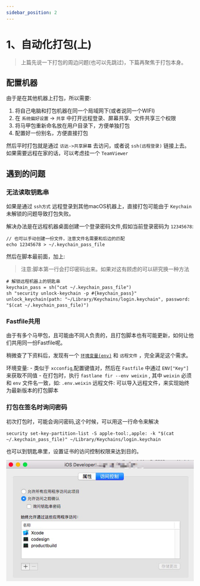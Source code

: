 ```yaml
---
sidebar_position: 2
---
```


# 1、自动化打包(上)

> 上篇先说一下打包的周边问题(也可以先跳过)，下篇再聚焦于打包本身。

## 配置机器

由于是在其他机器上打包，所以需要:

1. 将自己电脑和打包机器在同一个局域网下(或者说同一个WIFI)
2. 在 `系统偏好设置` -> `共享` 中打开远程登录、屏幕共享、文件共享三个权限
3. 将马甲包重新命名放在用户目录下，方便单独打包
4. 配置好一份别名，方便直接打包

然后平时打包就是通过 `访达->共享屏幕` 去访问，或者说 `ssh(远程登录)` 链接上去。如果需要远程在家的话，可以考虑挂一个 `TeamViewer`

## 遇到的问题

### 无法读取钥匙串

如果是通过 `ssh方式` 远程登录到其他macOS机器上，直接打包可能由于 `Keychain` 未解锁的问题导致打包失败。

解决办法是在远程机器桌面创建一个登录密码文件,假如当前登录密码为 `12345678`:

```
// 也可以手动创建一份文件，注意文件名需要和后边的匹配
echo 12345678 > ~/.keychain_pass_file
```

然后在脚本最前面，加上:

> 注意:脚本第一行会打印密码出来。如果对这有顾虑的可以研究换一种方法

```
# 解锁远程机器上的钥匙串
keychain_pass = sh("cat ~/.keychain_pass_file")
sh "security unlock-keychain -p #{keychain_pass}"
unlock_keychain(path: "~/Library/Keychains/login.keychain", password: "$(cat ~/.keychain_pass_file)")
```

### Fastfile共用

由于有多个马甲包，且可能由不同人负责的，且打包脚本也有可能更新，如何让他们共用同一份Fastfile呢。

稍微查了下资料后，发现有一个 [`环境变量(env)`](https://docs.fastlane.tools/advanced/#environment-variables) 和 `远程文件` ，完全满足这个需求。

环境变量:
    - 类似于 `xcconfig`,配置键值对，然后在 `Fastfile` 中通过 `ENV["Key"]`来获取不同值
    - 在打包时，执行 `fastlane fir --env weixin` , 其中 `weixin` 必须和 `env` 文件名一致，如: `.env.weixin`
远程文件: 可以导入远程文件，来实现始终为最新版本的打包脚本

### 打包在签名时询问密码

初次打包时，可能会询问密码,这个时候，可以用这一行命令来解决

```
security set-key-partition-list -S apple-tool:,apple: -k "$(cat ~/.keychain_pass_file)" ~/Library/Keychains/login.keychain
```

也可以到钥匙串里，设置证书的访问控制权限来达到目的。

![keychain_access](/images/fastlane-keychain-access.png)
